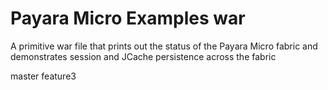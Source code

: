 # Payara Micro Examples war

A primitive war file that prints out the status of the Payara Micro fabric and demonstrates session and JCache persistence across the fabric

master
feature3